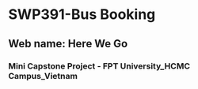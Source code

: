 # SWP391-Bus Booking
## Web name: Here We Go
### Mini Capstone Project - FPT University_HCMC Campus_Vietnam
